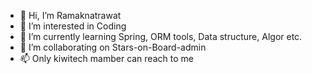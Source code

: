 - 👋 Hi, I’m Ramaknatrawat
- 👀 I’m interested in Coding
- 🌱 I’m currently learning Spring, ORM tools, Data structure, Algor etc.
- 💞️ I’m collaborating on Stars-on-Board-admin
- 📫 Only kiwitech mamber can reach to me 
